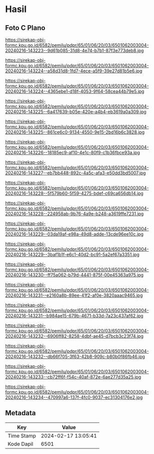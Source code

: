 # Hasil

## Foto C Plano

https://sirekap-obj-formc.kpu.go.id/6582/pemilu/pdpr/65/01/06/20/03/6501062003004-20240216-143223--9d61b085-31d8-4e74-b7b1-87f3e773deb8.jpg

https://sirekap-obj-formc.kpu.go.id/6582/pemilu/pdpr/65/01/06/20/03/6501062003004-20240216-143224--a58d31d8-1fd7-4ece-a5f9-39e27d81b5e6.jpg

https://sirekap-obj-formc.kpu.go.id/6582/pemilu/pdpr/65/01/06/20/03/6501062003004-20240216-143224--4365ebe1-d18f-4053-9f64-58cea44b79e5.jpg

https://sirekap-obj-formc.kpu.go.id/6582/pemilu/pdpr/65/01/06/20/03/6501062003004-20240216-143225--6a417639-b05e-420e-a4b4-eb3619a0a309.jpg

https://sirekap-obj-formc.kpu.go.id/6582/pemilu/pdpr/65/01/06/20/03/6501062003004-20240216-143225--861ce6c0-9134-4550-9e15-2bd16b6c3828.jpg

https://sirekap-obj-formc.kpu.go.id/6582/pemilu/pdpr/65/01/06/20/03/6501062003004-20240216-143226--18185ec9-af10-4e1c-80f9-c1b36fbce93a.jpg

https://sirekap-obj-formc.kpu.go.id/6582/pemilu/pdpr/65/01/06/20/03/6501062003004-20240216-143227--eb7bb448-892c-4a5c-afa3-e50dd3bd5007.jpg

https://sirekap-obj-formc.kpu.go.id/6582/pemilu/pdpr/65/01/06/20/03/6501062003004-20240216-143228--5f579b60-5f59-4275-bdef-c69ca656db14.jpg

https://sirekap-obj-formc.kpu.go.id/6582/pemilu/pdpr/65/01/06/20/03/6501062003004-20240216-143228--224958ab-9b76-4a9e-b248-a3619ffe7231.jpg

https://sirekap-obj-formc.kpu.go.id/6582/pemilu/pdpr/65/01/06/20/03/6501062003004-20240216-143229--03da19af-e98a-49d8-adde-13cde96ee10c.jpg

https://sirekap-obj-formc.kpu.go.id/6582/pemilu/pdpr/65/01/06/20/03/6501062003004-20240216-143229--3baf1b1f-e6c1-40d2-bc91-5a2ef67a3351.jpg

https://sirekap-obj-formc.kpu.go.id/6582/pemilu/pdpr/65/01/06/20/03/6501062003004-20240216-143230--ff75a062-b79d-4441-875f-00e45363a975.jpg

https://sirekap-obj-formc.kpu.go.id/6582/pemilu/pdpr/65/01/06/20/03/6501062003004-20240216-143231--e2160a8b-89ee-41f2-af0e-3820aaac9465.jpg

https://sirekap-obj-formc.kpu.go.id/6582/pemilu/pdpr/65/01/06/20/03/6501062003004-20240216-143231--b984ae15-679b-4671-b33d-7a23c437af62.jpg

https://sirekap-obj-formc.kpu.go.id/6582/pemilu/pdpr/65/01/06/20/03/6501062003004-20240216-143232--6906ff82-8258-4dbf-ae45-d7bcb3c23f74.jpg

https://sirekap-obj-formc.kpu.go.id/6582/pemilu/pdpr/65/01/06/20/03/6501062003004-20240216-143232--db66f705-3f63-42b8-909c-b80b0f86fb46.jpg

https://sirekap-obj-formc.kpu.go.id/6582/pemilu/pdpr/65/01/06/20/03/6501062003004-20240216-143233--cb72ff6f-f54c-40af-872e-6ae277d35a25.jpg

https://sirekap-obj-formc.kpu.go.id/6582/pemilu/pdpr/65/01/06/20/03/6501062003004-20240216-143234--470997a6-137f-4fc0-9037-ec31304176e2.jpg


## Metadata

| Key        | Value               |
| ---------- | ------------------- |
| Time Stamp | 2024-02-17 13:05:41 |
| Kode Dapil | 6501                |



